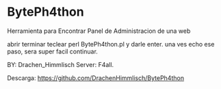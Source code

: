 # BytePh4thon
Herramienta para Encontrar Panel de Administracion de una web

abrir terminar teclear perl BytePh4thon.pl y darle enter.
una ves echo ese paso, sera super facil continuar.


BY: Drachen_Himmlisch
Server: F4all.

Descarga: https://github.com/DrachenHimmlisch/BytePh4thon
